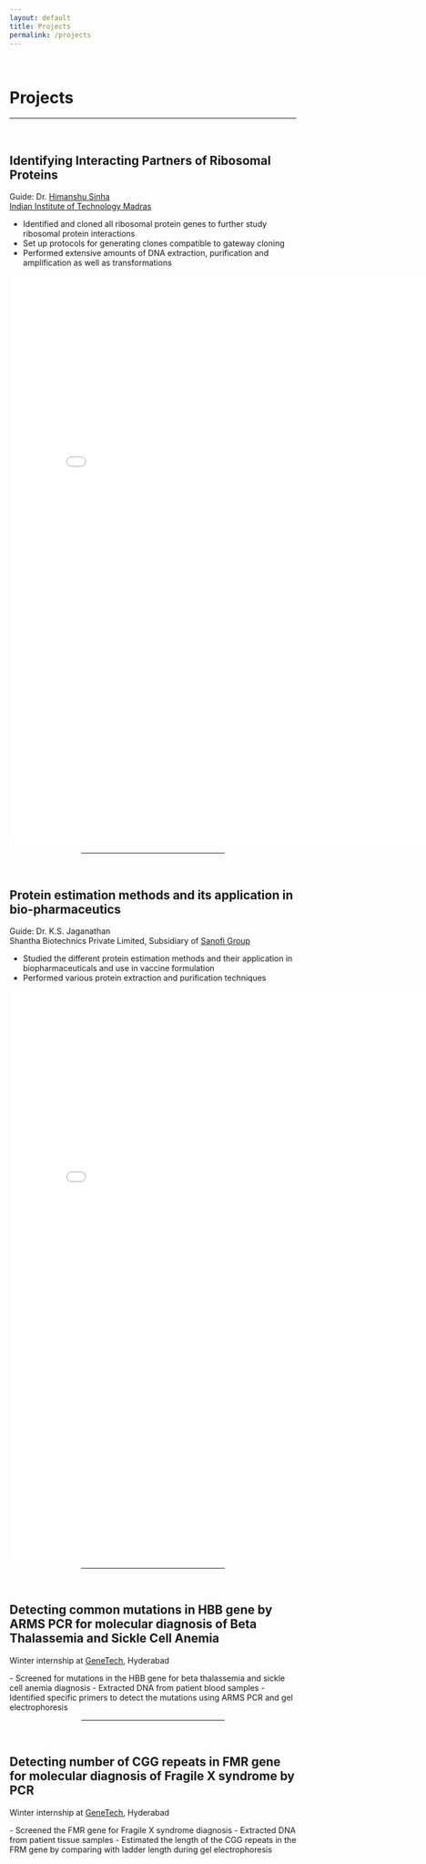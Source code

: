 ```yaml
---
layout: default
title: Projects
permalink: /projects
---
```

<p><br></p>

Projects
======

<hr style="height:2px;border-width:0;color:gray;background-color:gray">

<p><br></p>

**Identifying Interacting Partners of Ribosomal Proteins**
---------------

<p style="text-align: justify">
Guide: Dr. <a href="https://home.iitm.ac.in/sinha/people/himanshu_sinha.html">Himanshu Sinha</a>
<br>
<a href="https://www.iitm.ac.in/">Indian Institute of Technology Madras</a>
<br>
</p>

- Identified and cloned all ribosomal protein genes to further study ribosomal protein interactions
- Set up protocols for generating clones compatible to gateway cloning
- Performed extensive amounts of DNA extraction, purification and amplification as well as transformations


<embed src="/assets/Generation_of_RP_Variant_Clones_for_Yeast_2_Hybrid.pdf" width="800" height="1000" align="center">

<br>

<hr style="width:50%; margin-left:25%">

<br>

**Protein estimation methods and its application in bio-pharmaceutics**
----------------
<p style="text-align: justify">
Guide: Dr. K.S. Jaganathan
<br>
Shantha Biotechnics Private Limited, Subsidiary of <a href="https://www.sanofi.in/">Sanofi Group</a>
<br>
</p>

- Studied the different protein estimation methods and their application in biopharmaceuticals and use in vaccine formulation
- Performed various protein extraction and purification techniques

<embed src="/assets/Protein_Estimation_Methods_Project.pdf" width="800" height="1000" align="center">

<br>

<hr style="width:50%; margin-left:25%">

<br>

**Detecting common mutations in HBB gene by ARMS PCR for molecular diagnosis of Beta Thalassemia and Sickle Cell Anemia**
-----------------

<p style="text-align: justify">
Winter internship at <a href="https://genetech.co.in/">GeneTech</a>, Hyderabad
<br>
</p>
- Screened for mutations in the HBB gene for beta thalassemia and sickle cell anemia diagnosis
- Extracted DNA from patient blood samples
- Identified specific primers to detect the mutations using ARMS PCR and gel electrophoresis

<br>

<hr style="width:50%; margin-left:25%">

<br>

**Detecting number of CGG repeats in FMR gene for molecular diagnosis of Fragile X syndrome by PCR**
-----------------

<p style="text-align: justify">
Winter internship at <a href="https://genetech.co.in/">GeneTech</a>, Hyderabad
<br>
</p>
- Screened the FMR gene for Fragile X syndrome diagnosis
- Extracted DNA from patient tissue samples
- Estimated the length of the CGG repeats in the FRM gene by comparing with ladder length during gel electrophoresis

<br>
